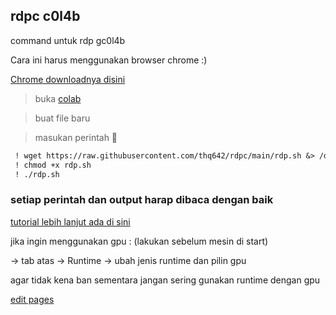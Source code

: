 ## rdpc c0l4b

command untuk rdp gc0l4b

Cara ini harus menggunakan browser chrome :)

[Chrome downloadnya disini](https://www.google.com/intl/id_id/chrome/)

> buka [colab](https://colab.research.google.com)

> buat file baru 

> masukan perintah  🔻

```markdown
 ! wget https://raw.githubusercontent.com/thq642/rdpc/main/rdp.sh &> /dev/null
 ! chmod +x rdp.sh 
 ! ./rdp.sh
```
### setiap perintah dan output harap dibaca dengan baik

[tutorial lebih lanjut ada di sini](https://experimentwithme.cf/notes/doku.php?id=cara_membuat_mesin_render_dengan_colab)

jika ingin menggunakan gpu : (lakukan sebelum mesin di start)

-> tab atas 
-> Runtime 
-> ubah jenis runtime dan pilin gpu

agar tidak kena ban sementara jangan sering gunakan runtime dengan gpu 

[edit pages](https://github.com/thq642/rdpc/edit/gh-pages/index.md)
